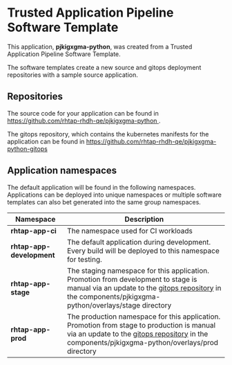 # Trusted Application Pipeline Software Template

This application, **pjkigxgma-python**, was created from a Trusted Application Pipeline Software Template.

The software templates create a new source and gitops deployment repositories with a sample source application. 

## Repositories

The source code for your application can be found in [https://github.com/rhtap-rhdh-qe/pjkigxgma-python ](https://github.com/rhtap-rhdh-qe/pjkigxgma-python ).
 
The gitops repository, which contains the kubernetes manifests for the application can be found in 
[https://github.com/rhtap-rhdh-qe/pjkigxgma-python-gitops ](https://github.com/rhtap-rhdh-qe/pjkigxgma-python-gitops ) 

## Application namespaces 

The default application will be found in the following namespaces. Applications can be deployed into unique namespaces or multiple software templates can also bet generated into the same group namespaces.  

|  Namespace   |  Description   |  
| -------- | -------- |
| **rhtap-app-ci** | The namespace used for CI workloads |
| **rhtap-app-development** | The default application during development. Every build will be deployed to this namespace for testing. |
| **rhtap-app-stage** | The staging namespace for this application. Promotion from development to stage is manual via an update to the [gitops repository](https://github.com/rhtap-rhdh-qe/pjkigxgma-python-gitops ) in the components/pjkigxgma-python/overlays/stage directory |
| **rhtap-app-prod** | The production namespace for this application. Promotion from stage to production is manual via an update to the [gitops repository](https://github.com/rhtap-rhdh-qe/pjkigxgma-python-gitops ) in the components/pjkigxgma-python/overlays/prod directory |